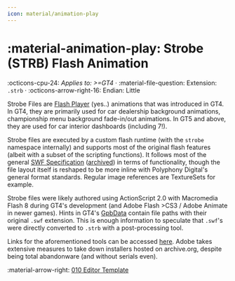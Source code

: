 ```yaml
---
icon: material/animation-play
---
```


# :material-animation-play: Strobe (STRB) Flash Animation

:octicons-cpu-24: *Applies to: >=GT4* · :material-file-question: Extension: `.strb` · :octicons-arrow-right-16: Endian: Little

Strobe Files are [Flash Player](https://en.wikipedia.org/wiki/Adobe_Flash_Player) (yes..) animations that was introduced in GT4. In GT4, they are primarily used for car dealership background animations, championship menu background fade-in/out animations. In GT5 and above, they are used for car interior dashboards (including 7!).

Strobe files are executed by a custom flash runtime (with the `strobe` namespace internally) and supports most of the original flash features (albeit with a subset of the scripting functions). It follows most of the general [SWF Specification](https://open-flash.github.io/mirrors/swf-spec-19.pdf) ([archived](https://web.archive.org/web/20250404201814/https://open-flash.github.io/mirrors/swf-spec-19.pdf)) in terms of functionality, though the file layout itself is reshaped to be more inline with Polyphony Digital's general format standards. Regular image references are TextureSets for example.

Strobe files were likely authored using ActionScript 2.0 with Macromedia Flash 8 during GT4's development (and Adobe Flash >CS3 / Adobe Animate in newer games). Hints in GT4's [GpbData](adhoc/gpb_gpbdata.md) contain file paths with their original `.swf` extension. This is enough information to speculate that `.swf`'s were directly converted to `.strb` with a post-processing tool.

Links for the aforementioned tools can be accessed [here](https://www.reddit.com/r/flash/comments/1i77raq/official_direct_download_links_for_flash_cs3_to/). Adobe takes extensive measures to take down installers hosted on archive.org, despite being total abandonware (and without serials even).

:material-arrow-right: [010 Editor Template](https://github.com/Nenkai/GT-File-Specifications-Documentation/blob/master/Formats/Shared/STRB_Strobe.bt)